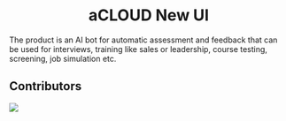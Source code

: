 <h1 align="center">aCLOUD New UI</h1>
The product is an AI bot for automatic assessment and feedback that can be used for interviews, training like sales or leadership, course testing, screening, job simulation etc.


## Contributors
<a href="https://github.com/TheNewC0der-24/aCLOUD/graphs/contributors">
  <img src="https://contributors-img.web.app/image?repo=TheNewC0der-24/aCLOUD-New" />
</a>
